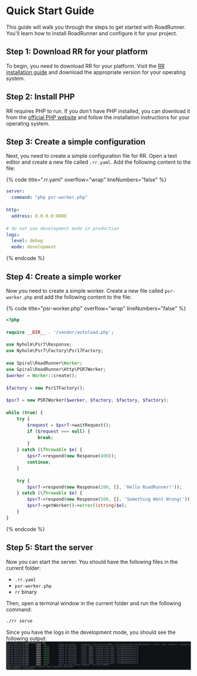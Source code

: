 # Quick Start Guide

This guide will walk you through the steps to get started with RoadRunner. You'll learn how to install RoadRunner and configure it for your project.

## Step 1: Download RR for your platform

To begin, you need to download RR for your platform. Visit the [RR installation guide](install.md) and download the appropriate version for your operating system.

## Step 2: Install PHP

RR requires PHP to run. If you don't have PHP installed, you can download it from the [official PHP website](https://www.php.net/downloads.php) and follow the installation instructions for your operating system.

## Step 3: Create a simple configuration

Next, you need to create a simple configuration file for RR. Open a text editor and create a new file called `.rr.yaml`. Add the following content to the file:

{% code title=".rr.yaml" overflow="wrap" lineNumbers="false" %}

```yaml
server:
  command: "php psr-worker.php"

http:
  address: 0.0.0.0:8080

# do not use development mode in production
logs:
  level: debug
  mode: development
```

{% endcode %}

## Step 4: Create a simple worker

Now you need to create a simple worker. Create a new file called `psr-worker.php` and add the following content to the file:

{% code title="psr-worker.php" overflow="wrap" lineNumbers="false" %}

```php
<?php

require __DIR__ . '/vendor/autoload.php';

use Nyholm\Psr7\Response;
use Nyholm\Psr7\Factory\Psr17Factory;

use Spiral\RoadRunner\Worker;
use Spiral\RoadRunner\Http\PSR7Worker;
$worker = Worker::create();

$factory = new Psr17Factory();

$psr7 = new PSR7Worker($worker, $factory, $factory, $factory);

while (true) {
    try {
        $request = $psr7->waitRequest();
        if ($request === null) {
            break;
        }
    } catch (\Throwable $e) {
        $psr7->respond(new Response(400));
        continue;
    }

    try {
        $psr7->respond(new Response(200, [], 'Hello RoadRunner!'));
    } catch (\Throwable $e) {
        $psr7->respond(new Response(500, [], 'Something Went Wrong!'));
        $psr7->getWorker()->error((string)$e);
    }
}
```

{% endcode %}


## Step 5: Start the server

Now you can start the server. You should have the following files in the current folder:

- `.rr.yaml`
- `psr-worker.php`
- `rr` binary

Then, open a terminal window in the current folder and run the following command:

```bash
./rr serve
```

Since you have the logs in the development mode, you should see the following output:
![RR logs](image.png)
